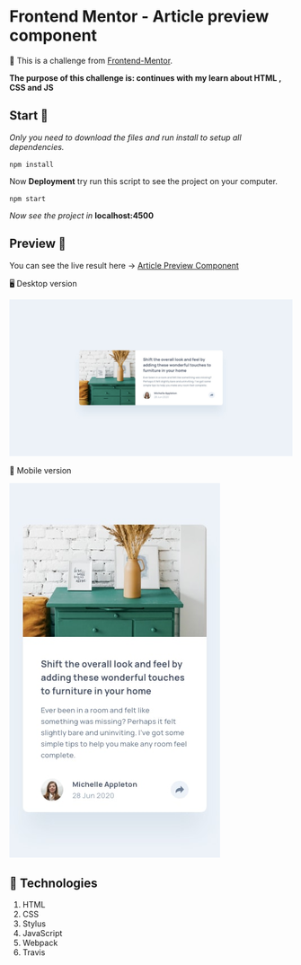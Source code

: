 # Frontend Mentor - Article preview component

:memo: This is a challenge from [Frontend-Mentor](https://www.frontendmentor.io/challenges/).

  **The purpose of this challenge is: continues with my learn about HTML , CSS and JS**

## Start 🚀

_Only you need to download the files and run install to setup all dependencies._

```
npm install
```

Now **Deployment** try run this script to see the project on your computer.

```
npm start
```
_Now see the project in_ **localhost:4500**

## Preview :art:

You can see the live result here → [Article Preview Component](https://krlosaren.github.io/article-preview-component/)

🖥 Desktop version

![](./src/assets/design/desktop-design.jpg)

📱 Mobile version

![](./src/assets/design/mobile-design.jpg)

## :pill: Technologies
1. HTML
2. CSS
3. Stylus
4. JavaScript
4. Webpack
5. Travis
